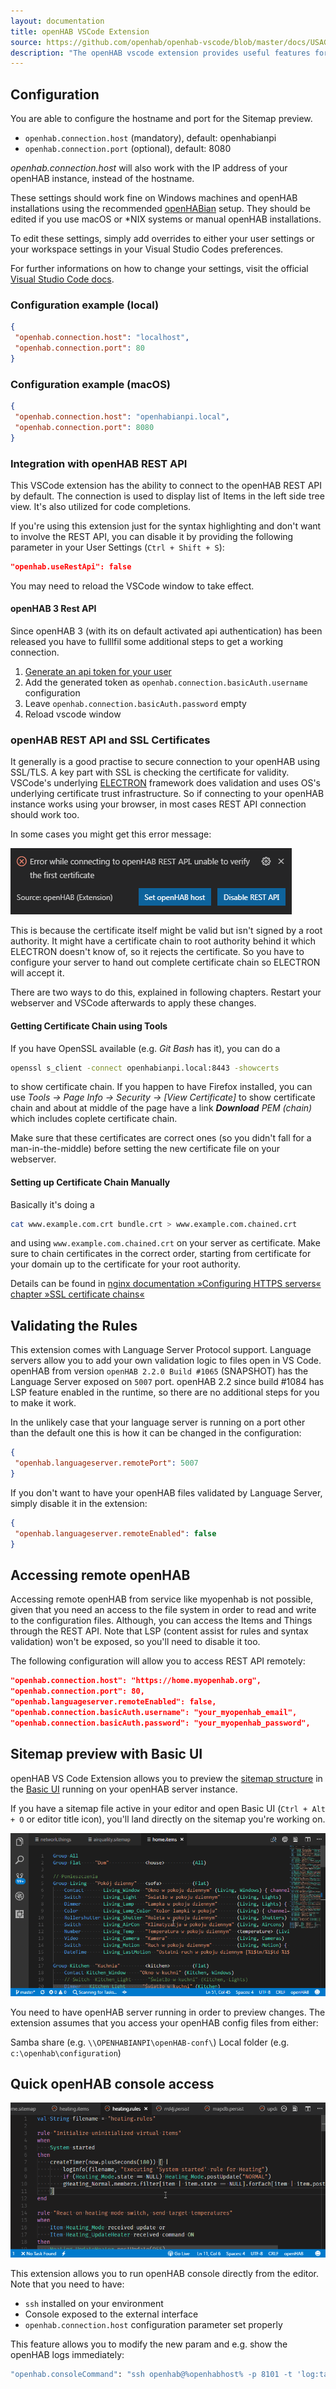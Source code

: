 ```yaml
---
layout: documentation
title: openHAB VSCode Extension
source: https://github.com/openhab/openhab-vscode/blob/master/docs/USAGE.md
description: "The openHAB vscode extension provides useful features for configuration and maintenance of your openHAB environment."
---
```


## Configuration

You are able to configure the hostname and port for the Sitemap preview.

- `openhab.connection.host` (mandatory), default: openhabianpi
- `openhab.connection.port` (optional), default: 8080

*openhab.connection.host* will also work with the IP address of your openHAB instance, instead of the hostname.

These settings should work fine on Windows machines and openHAB installations using the recommended [openHABian](https://www.openhab.org/docs/installation/openhabian.html) setup.
They should be edited if you use macOS or &ast;NIX systems or manual openHAB installations.

To edit these settings, simply add overrides to either your user settings or your workspace settings in your Visual Studio Codes preferences.

For further informations on how to change your settings, visit the official [Visual Studio Code docs](https://code.visualstudio.com/docs/getstarted/settings).

### Configuration example (local)

```json
{
 "openhab.connection.host": "localhost",
 "openhab.connection.port": 80
}
```

### Configuration example (macOS)

```json
{
 "openhab.connection.host": "openhabianpi.local",
 "openhab.connection.port": 8080
}
```

### Integration with openHAB REST API

This VSCode extension has the ability to connect to the openHAB REST API by default.
The connection is used to display list of Items in the left side tree view.
It's also utilized for code completions.

If you're using this extension just for the syntax highlighting
and don't want to involve the REST API, you can disable it by providing
the following parameter in your User Settings (`Ctrl + Shift + S`):

```json
"openhab.useRestApi": false
```

You may need to reload the VSCode window to take effect.

#### openHAB 3 Rest API

Since openHAB 3 (with its on default activated api authentication) has been released you have to fulllfil some additional steps to get a working connection.

1. [Generate an api token for your user](https://www.openhab.org/docs/configuration/apitokens.html)
2. Add the generated token as `openhab.connection.basicAuth.username` configuration
3. Leave `openhab.connection.basicAuth.password` empty
4. Reload vscode window

### openHAB REST API and SSL Certificates

It generally is a good practise to secure connection to your openHAB using SSL/TLS.
A key part with SSL is checking the certificate for validity.
VSCode's underlying [ELECTRON](https://electronjs.org/) framework does validation and uses OS's underlying certificate trust infrastructure.
So if connecting to your openHAB instance works using your browser, in most cases REST API connection should work too.

In some cases you might get this error message:

![Error while connection to openHAB REST API. unable to verify the first certificate](images/openhab-error-rest-first-certificate.png)

This is because the certificate itself might be valid but isn't signed by a root authority.
It might have a certificate chain to root authority behind it which ELECTRON doesn't know of, so it rejects the certificate.
So you have to configure your server to hand out complete certificate chain so ELECTRON will accept it.

There are two ways to do this, explained in following chapters.
Restart your webserver and VSCode afterwards to apply these changes.

#### Getting Certificate Chain using Tools

If you have OpenSSL available (e.g. *Git Bash* has it), you can do a

```bash
openssl s_client -connect openhabianpi.local:8443 -showcerts
```

to show certificate chain.
If you happen to have Firefox installed, you can use *Tools -> Page Info -> Security -> [View Certificate]* to show certificate chain and about at middle of the page have a link ***Download** PEM (chain)* which includes coplete certificate chain.

Make sure that these certificates are correct ones (so you didn't fall for a man-in-the-middle) before setting the new certificate file on your webserver.

#### Setting up Certificate Chain Manually

Basically it's doing a

```bash
cat www.example.com.crt bundle.crt > www.example.com.chained.crt
```

and using ``www.example.com.chained.crt`` on your server as certificate.
Make sure to chain certificates in the correct order, starting from certificate for your domain up to the certificate for your root authority.

Details can be found in [nginx documentation »Configuring HTTPS servers« chapter »SSL certificate chains«](https://nginx.org/en/docs/http/configuring_https_servers.html#chains)

## Validating the Rules

This extension comes with Language Server Protocol support.
Language servers allow you to add your own validation logic to files open in VS Code.
openHAB from version `openHAB 2.2.0 Build #1065` (SNAPSHOT) has the Language Server exposed on `5007` port.
openHAB 2.2 since build #1084 has LSP feature enabled in the runtime, so there are no additional steps for you to make it work.

In the unlikely case that your language server is running on a port other than the default one this is how it can be changed in the configuration:

```json
{
 "openhab.languageserver.remotePort": 5007
}
```

If you don't want to have your openHAB files validated by Language Server, simply disable it in the extension:

```json
{
 "openhab.languageserver.remoteEnabled": false
}
```

## Accessing remote openHAB

Accessing remote openHAB from service like myopenhab is not possible, given that you need an access to the file system in order to read and write to the configuration files.
Although, you can access the Items and Things through the REST API.
Note that LSP (content assist for rules and syntax validation) won't be exposed, so you'll need to disable it too.

The following configuration will allow you to access REST API remotely:

```json
"openhab.connection.host": "https://home.myopenhab.org",
"openhab.connection.port": 80,
"openhab.languageserver.remoteEnabled": false,
"openhab.connection.basicAuth.username": "your_myopenhab_email",
"openhab.connection.basicAuth.password": "your_myopenhab_password",
```

## Sitemap preview with Basic UI

openHAB VS Code Extension allows you to preview the [sitemap structure](https://www.openhab.org/docs/configuration/sitemaps.html) in the [Basic UI](https://www.openhab.org/docs/configuration/ui/basic/) running on your openHAB server instance.

If you have a sitemap file active in your editor and open Basic UI (`Ctrl + Alt + O` or editor title icon), you'll land directly on the sitemap you're working on.

![Intelligent sitemap preview](images/openhab-sitemap.gif)

You need to have openHAB server running in order to preview changes.
The extension assumes that you access your openHAB config files from either:

Samba share (e.g. `\\OPENHABIANPI\openHAB-conf\`)
Local folder (e.g. `c:\openhab\configuration`)

## Quick openHAB console access

![Quick openHAB console access](images/openhab-console.gif)

This extension allows you to run openHAB console directly from the editor.
Note that you need to have:

- `ssh` installed on your environment
- Console exposed to the external interface
- `openhab.connection.host` configuration parameter set properly

This feature allows you to modify the new param and e.g. show the openHAB logs immediately:

```bash
"openhab.consoleCommand": "ssh openhab@%openhabhost% -p 8101 -t 'log:tail'",
```
